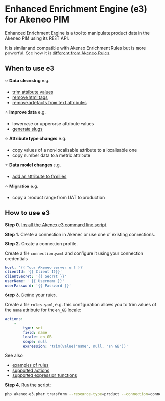 # Enhanced Enrichment Engine (e3) for Akeneo PIM

Enhanced Enrichment Engine is a tool to manipulate product data in the Akeneo PIM using its REST API.

It is similar and compatible with Akeneo Enrichment Rules but is more powerful. See how it is [different from Akeneo Rules](docs/compare-with-akeneo-rules.md).

## When to use e3

:star:&nbsp;**Data cleansing** e.g. 
* [trim attribute values](docs/examples/trim.md)
* [remove html tags](docs/examples/remove-html-tags.md)
* [remove artefacts from text attributes](docs/examples/replace.md)

:star:&nbsp;**Improve data** e.g.
* lowercase or uppercase attribute values
* [generate slugs](docs/examples/slug.md)

:star:&nbsp;**Attribute type changes** e.g.
* copy values of a non-localisable attribute to a localisable one
* copy number data to a metric attribute

:star:&nbsp;**Data model changes** e.g.
* [add an attribute to families](docs/examples/add-attribute-to-families.md)

:star:&nbsp;**Migration** e.g. 
* copy a product range from UAT to production  

## How to use e3

**Step 0.** [Install the Akeneo e3 command line script](docs/install.md). 

**Step 1.** Create a connection in Akeneo or use one of existing connections.

**Step 2.** Create a connection profile.

Create a file `connection.yaml` and configure it using your connection credentials.

```yaml
host: '{{ Your Akeneo server url }}'
clientId: '{{ Client ID}}'
clientSecret: '{{ Secret }}'
userName: ' {{ Username }}'
userPassword: '{{ Password }}'
```

**Step 3.** Define your rules.

Create a file `rules.yaml`, e.g. this configuration allows you to trim values of the `name` attribute for the `en_GB` locale:

```yaml
actions:
    -
        type: set
        field: name
        locale: en_GB
        scope: null
        expression: 'trim(value("name", null, "en_GB"))'
```

See also 
 * [examples of rules](docs/example-list.md) 
 * [supported actions](docs/actions.md) 
 * [supported expression functions](docs/function-list.md)


**Step 4.** Run the script:

```bash
php akeneo-e3.phar transform --resource-type=product --connection=connection.yaml --profile=rules.yaml
```
